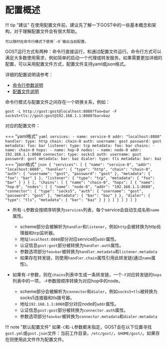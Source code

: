 # 配置概述

!!! tip "建议"
    在使用配置文件前，建议先了解一下GOST中的一些基本概念和架构，对于理解配置文件会有很大帮助。

    可以随时在命令行模式下使用`-O`输出当前配置。
	
GOST运行方式有两种：命令行直接运行，和通过配置文件运行。命令行方式可以满足大多数使用需求，例如简单的启动一个代理或转发服务。如果需要更加详细的配置，可以采用配置文件方式，配置文件支持yaml或json格式。

详细的配置说明请参考：

* [命令行参数说明](../reference/configuration/cmd.md)
* [配置文件说明](../reference/configuration/file.md)

命令行模式与配置文件之间存在一个转换关系，例如：

```
gost -L http://gost:gost@localhost:8080?foo=bar -F socks5+tls://gost:gost@192.168.1.1:8080?bar=baz
```

对应的配置文件：

=== "yaml格式"
	```yaml
	services:
	- name: service-0
	  addr: "localhost:8080"
	  handler:
		type: http
		chain: chain-0
		auth:
		  username: gost
		  password: gost
		metadata:
		  foo: bar
	  listener:
		type: tcp
		metadata:
		  foo: bar
	chains:
	- name: chain-0
	  hops:
	  - name: hop-0
		nodes:
		- name: node-0
		  addr: 192.168.1.1:8080
		  connector:
			type: socks5
			auth:
			  username: gost
			  password: gost
			metadata:
			  bar: baz
		  dialer:
			type: tls
			metadata:
			  bar: baz
	```
=== "json格式"
	```json
	{
	  "services": [
		{
		  "name": "service-0",
		  "addr": "localhost:8080",
		  "handler": {
			"type": "http",
			"chain": "chain-0",
			"auth": {
			  "username": "gost",
			  "password": "gost"
			},
			"metadata": {
			  "foo": "bar"
			}
		  },
		  "listener": {
			"type": "tcp",
			"metadata": {
			  "foo": "bar"
			}
		  }
		}
	  ],
	  "chains": [
		{
		  "name": "chain-0",
		  "hops": [
			{
			  "name": "hop-0",
			  "nodes": [
				{
				  "name": "node-0",
				  "addr": "192.168.1.1:8080",
				  "connector": {
					"type": "socks5",
					"auth": {
					  "username": "gost",
					  "password": "gost"
					  },
					"metadata": {
					  "bar": "baz"
					}
				  },
				  "dialer": {
					"type": "tls",
					"metadata": {
					  "bar": "baz"
					}
				  }
				}
			  ]
			}
		  ]
		}
	  ]
	}
	```

- 所有`-L`参数会按顺序转换为`services`列表，每个service会自动生成名称`name`属性。

    * scheme部分会被解析为`handler`和`listener`，例如`http`会被转换为http处理器和tcp监听器。
    * 地址`localhost:8080`部分对应service的`addr`属性。
    * 认证信息`gost:gost`部分被转换为`handler.auth`属性。
	* 参数选项部分`foo=bar`被转换为`handler.metadata`和`listener.metadata`
	* 如果存在转发链，则使用`handler.chain`属性引用此转发链(通过`name`属性)。

- 如果有`-F`参数，则在`chains`列表中生成一条转发链，一个`-F`对应转发链的`hops`列表中的一项，`-F`参数按顺序转换为对应hop中的node。

    * scheme部分会被解析为`connector`和`dialer`，例如`socks5+tls`被转换为socks5连接器和tls拨号器。
    * 地址`192.168.1.1:8080`部分对应node的`addr`属性。
    * 认证信息`gost:gost`部分被转换为`connector.auth`属性。
	* 参数选项部分`foo=bar`被转换为`connector.metadata`和`dialer.metadata`

!!! note "默认配置文件"
    如果`-C`和`-L`参数都未指定，GOST会在以下位置寻找`gost.yml`或`gost.json`文件：当前工作目录，`/etc/gost/`，`$HOME/gost/`。如果存在则使用此文件作为配置文件。

